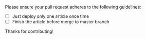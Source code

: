 Please ensure your pull request adheres to the following guidelines:

- [ ] Just deploy only one article once time
- [ ] Finish the article before merge to master branch

Thanks for contributing!
